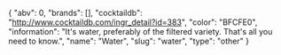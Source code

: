 {
    "abv": 0,
    "brands": [],
    "cocktaildb": "http://www.cocktaildb.com/ingr_detail?id=383",
    "color": "BFCFE0",
    "information": "It's water, preferably of the filtered variety.  That's all you need to know.",
    "name": "Water",
    "slug": "water",
    "type": "other"
}